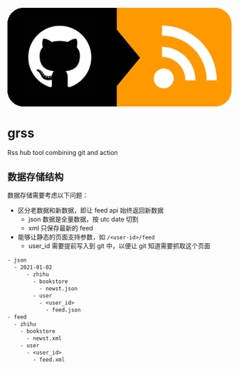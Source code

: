 ![](./header.png)
# grss
Rss hub tool combining git and action

## 数据存储结构

数据存储需要考虑以下问题：

- 区分老数据和新数据，即让 feed api 始终返回新数据
  - json 数据是全量数据，按 utc date 切割
  - xml 只保存最新的 feed
- 能够让静态的页面支持参数，如 `/<user-id>/feed`
  - user_id 需要提前写入到 git 中，以便让 git 知道需要抓取这个页面

```shell
- json
  - 2021-01-02
      - zhihu
        - bookstore
          - newst.json
        - user
          - <user_id>
            - feed.json
- feed
  - zhihu
    - bookstore
      - newst.xml
    - user
      - <user_id>
        - feed.xml
```